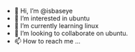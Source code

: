 - 👋 Hi, I’m @isbaseye
- 👀 I’m interested in ubuntu
- 🌱 I’m currently learning linux
- 💞️ I’m looking to collaborate on ubuntu.
- 📫 How to reach me ...

<!---
isbaseye/isbaseye is a ✨ special ✨ repository because its `README.md` (this file) appears on your GitHub profile.
You can click the Preview link to take a look at your changes.
--->
